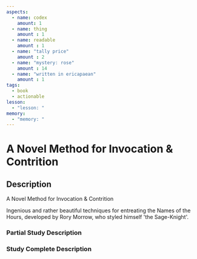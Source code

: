 ```yaml
---
aspects: 
  - name: codex
    amount: 1
  - name: thing
    amount : 1
  - name: readable
    amount : 1
  - name: "tally price"
    amount : 2
  - name: "mystery: rose"
    amount : 14
  - name: "written in ericapaean"
    amount : 1
tags:
  - book
  - actionable
lesson:
  - "lesson: "
memory:
  - "memory: "
---
```


# A Novel Method for Invocation & Contrition

## Description
A Novel Method for Invocation & Contrition

Ingenious and rather beautiful techniques for entreating the Names of the Hours, developed by Rory Morrow, who styled himself 'the Sage-Knight'.
### Partial Study Description

### Study Complete Description
